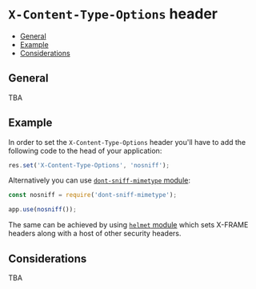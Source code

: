 # `X-Content-Type-Options` header

- [General](#general)
- [Example](#example)
- [Considerations](#considerations)

## General
TBA

## Example
In order to set the `X-Content-Type-Options` header you'll have to add the following code to the head of your application:
```js
res.set('X-Content-Type-Options', 'nosniff');
```

Alternatively you can use [`dont-sniff-mimetype` module](https://www.npmjs.com/package/dont-sniff-mimetype):
```js
const nosniff = require('dont-sniff-mimetype');

app.use(nosniff());
```

The same can be achieved by using [`helmet` module]( https://www.npmjs.com/package/helmet) which sets X-FRAME headers along with a host of other security headers.

## Considerations
TBA
